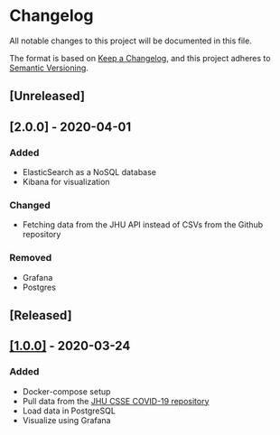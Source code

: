 # Changelog
All notable changes to this project will be documented in this file.

The format is based on [Keep a Changelog](https://keepachangelog.com/en/1.0.0/), and this project adheres to [Semantic Versioning](https://semver.org/spec/v2.0.0.html).

## [Unreleased]
## [2.0.0] - 2020-04-01
### Added
- ElasticSearch as a NoSQL database
- Kibana for visualization
### Changed
- Fetching data from the JHU API instead of CSVs from the Github repository
### Removed
- Grafana
- Postgres

## [Released]
## [[1.0.0]](https://github.com/mrhallak/Coronalytics/releases/tag/v1.0.0) - 2020-03-24
### Added
- Docker-compose setup
- Pull data from the [JHU CSSE COVID-19 repository](https://github.com/CSSEGISandData/COVID-19)
- Load data in PostgreSQL
- Visualize using Grafana